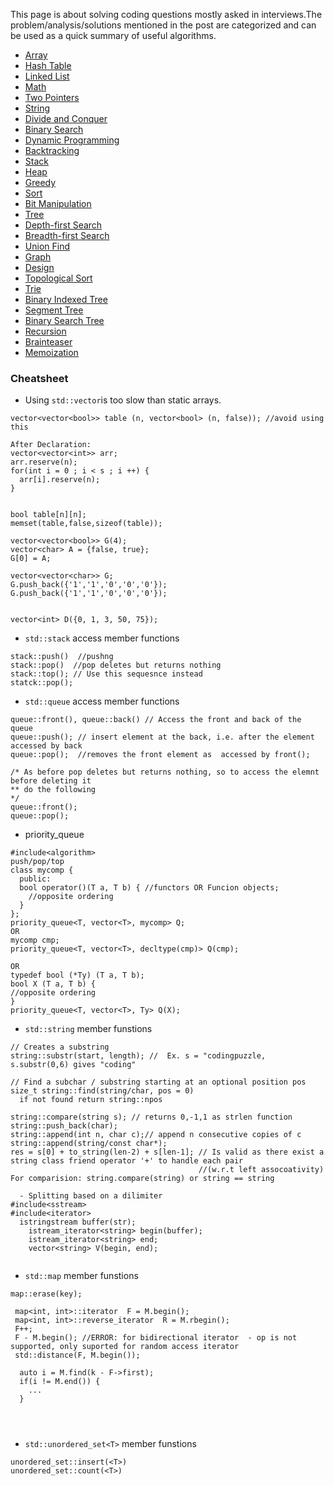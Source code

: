 This page is about solving coding questions mostly asked in interviews.The problem/analysis/solutions mentioned in the post are categorized and can be used as a quick summary of useful algorithms. 


- [Array](http://codingpuzzle.blogspot.com/)
- [Hash Table](http://codingpuzzle.blogspot.com/)
- [Linked List](http://codingpuzzle.blogspot.com/)
- [Math](http://codingpuzzle.blogspot.com/search/label/Math)
- [Two Pointers](http://codingpuzzle.blogspot.com/)
- [String](http://codingpuzzle.blogspot.com/)
- [Divide and Conquer](http://codingpuzzle.blogspot.com/)
- [Binary Search](http://codingpuzzle.blogspot.com/search/label/binarytree)
- [Dynamic Programming](http://codingpuzzle.blogspot.com/)
- [Backtracking](http://codingpuzzle.blogspot.com/)
- [Stack](http://codingpuzzle.blogspot.com/)
- [Heap](http://codingpuzzle.blogspot.com/)
- [Greedy](http://codingpuzzle.blogspot.com/)
- [Sort](http://codingpuzzle.blogspot.com/)
- [Bit Manipulation](http://codingpuzzle.blogspot.com/)
- [Tree](http://codingpuzzle.blogspot.com/)
- [Depth-first Search](http://codingpuzzle.blogspot.com/)
- [Breadth-first Search](http://codingpuzzle.blogspot.com/)
- [Union Find](http://codingpuzzle.blogspot.com/)
- [Graph](http://codingpuzzle.blogspot.com/)
- [Design](http://codingpuzzle.blogspot.com/)
- [Topological Sort](http://codingpuzzle.blogspot.com/)
- [Trie](http://codingpuzzle.blogspot.com/)
- [Binary Indexed Tree](http://codingpuzzle.blogspot.com/)
- [Segment Tree](http://codingpuzzle.blogspot.com/)
- [Binary Search Tree](http://codingpuzzle.blogspot.com/)
- [Recursion](http://codingpuzzle.blogspot.com/)
- [Brainteaser](http://codingpuzzle.blogspot.com/)
- [Memoization](http://codingpuzzle.blogspot.com/)

### Cheatsheet
- Using ```std::vector```is too slow than static arrays.
```
vector<vector<bool>> table (n, vector<bool> (n, false)); //avoid using this

After Declaration:
vector<vector<int>> arr;
arr.reserve(n);
for(int i = 0 ; i < s ; i ++) {
  arr[i].reserve(n);
}


bool table[n][n];
memset(table,false,sizeof(table));

vector<vector<bool>> G(4);
vector<char> A = {false, true};
G[0] = A;

vector<vector<char>> G;
G.push_back({'1','1','0','0','0'});
G.push_back({'1','1','0','0','0'});


vector<int> D({0, 1, 3, 50, 75});

```


- ```std::stack``` access member functions
```
stack::push()  //pushng
stack::pop()  //pop deletes but returns nothing
stack::top(); // Use this sequesnce instead
statck::pop();
```

- ```std::queue```  access member functions

```
queue::front(), queue::back() // Access the front and back of the queue
queue::push(); // insert element at the back, i.e. after the element accessed by back
queue::pop();  //removes the front element as  accessed by front();

/* As before pop deletes but returns nothing, so to access the elemnt before deleting it
** do the following
*/
queue::front();
queue::pop();
```
- priority_queue 
```
#include<algorithm>
push/pop/top
class mycomp {
  public:
  bool operator()(T a, T b) { //functors OR Funcion objects;
    //opposite ordering
  }
};
priority_queue<T, vector<T>, mycomp> Q;
OR
mycomp cmp;
priority_queue<T, vector<T>, decltype(cmp)> Q(cmp);

OR
typedef bool (*Ty) (T a, T b);
bool X (T a, T b) {
//opposite ordering
}
priority_queue<T, vector<T>, Ty> Q(X);
```

- ```std::string``` member funstions
```
// Creates a substring
string::substr(start, length); //  Ex. s = "codingpuzzle, s.substr(0,6) gives "coding" 

// Find a subchar / substring starting at an optional position pos
size_t string::find(string/char, pos = 0)
  if not found return string::npos

string::compare(string s); // returns 0,-1,1 as strlen function
string::push_back(char);
string::append(int n, char c);// append n consecutive copies of c
string::append(string/const char*);
res = s[0] + to_string(len-2) + s[len-1]; // Is valid as there exist a string class friend operator '+' to handle each pair
                                          //(w.r.t left assocoativity)
For comparision: string.compare(string) or string == string  

  - Splitting based on a dilimiter
#include<sstream>
#include<iterator>
  istringstream buffer(str);
    istream_iterator<string> begin(buffer);
    istream_iterator<string> end;
    vector<string> V(begin, end);


```

- ```std::map``` member funstions
```
map::erase(key); 

 map<int, int>::iterator  F = M.begin();
 map<int, int>::reverse_iterator  R = M.rbegin();
 F++;
 F - M.begin(); //ERROR: for bidirectional iterator  - op is not supported, only suported for random access iterator
 std::distance(F, M.begin());

  auto i = M.find(k - F->first);
  if(i != M.end()) {
    ...
  }




```

- ```std::unordered_set<T>``` member funstions
```
unordered_set::insert(<T>)
unordered_set::count(<T>)
```
